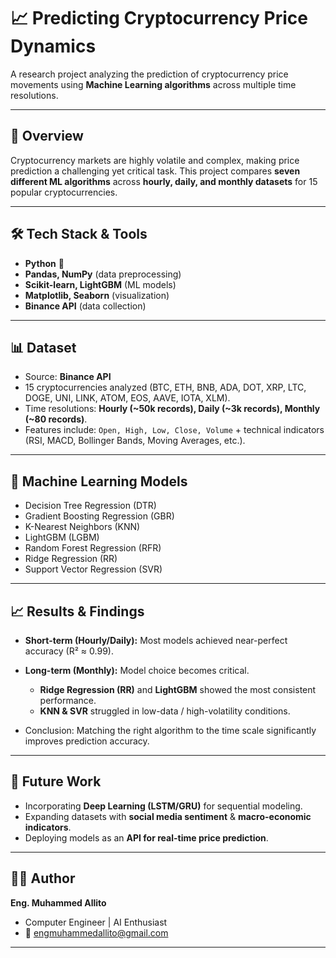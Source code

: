 # 📈 Predicting Cryptocurrency Price Dynamics

A research project analyzing the prediction of cryptocurrency price movements using **Machine Learning algorithms** across multiple time resolutions.

---

## 📌 Overview

Cryptocurrency markets are highly volatile and complex, making price prediction a challenging yet critical task.
This project compares **seven different ML algorithms** across **hourly, daily, and monthly datasets** for 15 popular cryptocurrencies.

---

## 🛠️ Tech Stack & Tools

* **Python** 🐍
* **Pandas, NumPy** (data preprocessing)
* **Scikit-learn, LightGBM** (ML models)
* **Matplotlib, Seaborn** (visualization)
* **Binance API** (data collection)

---

## 📊 Dataset

* Source: **Binance API**
* 15 cryptocurrencies analyzed (BTC, ETH, BNB, ADA, DOT, XRP, LTC, DOGE, UNI, LINK, ATOM, EOS, AAVE, IOTA, XLM).
* Time resolutions: **Hourly (~50k records), Daily (~3k records), Monthly (~80 records)**.
* Features include: `Open, High, Low, Close, Volume` + technical indicators (RSI, MACD, Bollinger Bands, Moving Averages, etc.).

---

## 🤖 Machine Learning Models

* Decision Tree Regression (DTR)
* Gradient Boosting Regression (GBR)
* K-Nearest Neighbors (KNN)
* LightGBM (LGBM)
* Random Forest Regression (RFR)
* Ridge Regression (RR)
* Support Vector Regression (SVR)

---

## 📈 Results & Findings

* **Short-term (Hourly/Daily):** Most models achieved near-perfect accuracy (R² ≈ 0.99).
* **Long-term (Monthly):** Model choice becomes critical.

  * **Ridge Regression (RR)** and **LightGBM** showed the most consistent performance.
  * **KNN & SVR** struggled in low-data / high-volatility conditions.
* Conclusion: Matching the right algorithm to the time scale significantly improves prediction accuracy.

---

## 🔮 Future Work

* Incorporating **Deep Learning (LSTM/GRU)** for sequential modeling.
* Expanding datasets with **social media sentiment** & **macro-economic indicators**.
* Deploying models as an **API for real-time price prediction**.

---

## 👨‍💻 Author

**Eng. Muhammed Allito**

* Computer Engineer | AI Enthusiast
* 📧 [engmuhammedallito@gmail.com](mailto:engmuhammedallito@gmail.com)

---
